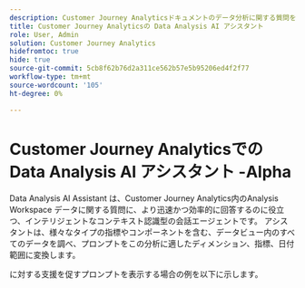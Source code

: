 ```yaml
---
description: Customer Journey Analyticsドキュメントのデータ分析に関する質問を行う方法
title: Customer Journey Analyticsの Data Analysis AI アシスタント
role: User, Admin
solution: Customer Journey Analytics
hidefromtoc: true
hide: true
source-git-commit: 5cb8f62b76d2a311ce562b57e5b95206ed4f2f77
workflow-type: tm+mt
source-wordcount: '105'
ht-degree: 0%

---
```



# Customer Journey Analyticsでの Data Analysis AI アシスタント -Alpha

Data Analysis AI Assistant は、Customer Journey Analytics内のAnalysis Workspace データに関する質問に、より迅速かつ効率的に回答するのに役立つ、インテリジェントなコンテキスト認識型の会話エージェントです。 アシスタントは、様々なタイプの指標やコンポーネントを含む、データビュー内のすべてのデータを調べ、プロンプトをこの分析に適したディメンション、指標、日付範囲に変換します。

に対する支援を促すプロンプトを表示する場合の例を以下に示します。

